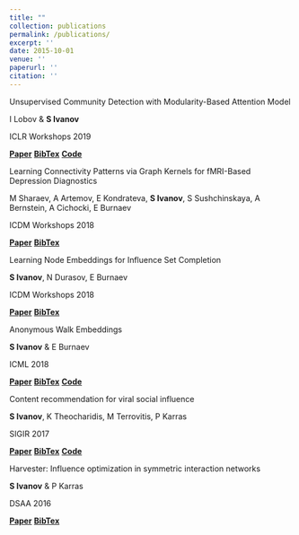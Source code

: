 ```yaml
---
title: ""
collection: publications
permalink: /publications/
excerpt: ''
date: 2015-10-01
venue: ''
paperurl: ''
citation: ''
---
```




<!-- <> -->
<div class="row publications">
    <div class="col-sm-7 vcenter" style="margin-right: -4px; text-align: left;">
        <p class="title">Unsupervised Community Detection with Modularity-Based Attention Model</p>
        <p class="authors">I Lobov & <strong>S Ivanov</strong></p>
        <p class="conf">ICLR Workshops 2019</p>
        <div class="links">
            <a href="https://arxiv.org/abs/1905.10350" target="_blank" style="font-weight: bold;">Paper</a>
            <a href="https://dblp.uni-trier.de/rec/bibtex/journals/corr/abs-1905-10350" style="font-weight: bold;" target="_blank" >BibTex</a>
            <a href="https://github.com/Ivanopolo/modnet" target="_blank" style="font-weight: bold;">Code</a>
        </div>
    </div>
</div>

<div class="row publications">
    <div class="col-sm-7 vcenter" style="margin-right: -4px; text-align: left;">
        <p class="title">Learning Connectivity Patterns via Graph Kernels for fMRI-Based Depression Diagnostics</p>
        <p class="authors">M Sharaev, A Artemov, E Kondrateva, <strong>S Ivanov</strong>, S Sushchinskaya, A Bernstein, A Cichocki, E Burnaev</p>
        <p class="conf">ICDM Workshops 2018</p>
        <div class="links">
            <a href="https://www.researchgate.net/profile/Evgeny_Burnaev/publication/327816213_Learning_Connectivity_Patterns_via_Graph_Kernels_for_fMRI-Based_Depression_Diagnostics/links/5ba6085092851ca9ed1c9d98/Learning-Connectivity-Patterns-via-Graph-Kernels-for-fMRI-Based-Depression-Diagnostics.pdf" style="font-weight: bold;" target="_blank" >Paper</a>
            <a href="https://dblp.uni-trier.de/rec/bibtex/conf/icdm/SharaevAKISBCB18" style="font-weight: bold;" target="_blank" >BibTex</a>
        </div>
    </div>
</div>

<div class="row publications">
    <div class="col-sm-7 vcenter" style="margin-right: -4px; text-align: left;">
        <p class="title">Learning Node Embeddings for Influence Set Completion</p>
        <p class="authors"><strong>S Ivanov</strong>, N Durasov, E Burnaev</p>
        <p class="conf">ICDM Workshops 2018</p>
        <div class="links">
            <a href="https://www.researchgate.net/publication/327816520_Learning_Node_Embeddings_for_Influence_Set_Completion" style="font-weight: bold;" target="_blank" >Paper</a>
            <a href="https://dblp.org/rec/bibtex/conf/icdm/IvanovDB18" style="font-weight: bold;" target="_blank" >BibTex</a>
        </div>
    </div>
</div>

<div class="row publications">
    <div class="col-sm-7 vcenter" style="margin-right: -4px; text-align: left;">
        <p class="title">Anonymous Walk Embeddings</p>
        <p class="authors"><strong>S Ivanov</strong> & E Burnaev</p>
        <p class="conf">ICML 2018</p>
        <div class="links">
            <a href="http://proceedings.mlr.press/v80/ivanov18a.html" style="font-weight: bold;" target="_blank" >Paper</a>
            <a href="https://dblp.org/rec/bibtex/conf/icml/IvanovB18" style="font-weight: bold;" target="_blank" >BibTex</a>
            <a href="https://github.com/nd7141/AWE" style="font-weight: bold;" target="_blank" >Code</a>
        </div>
    </div>
</div>

<div class="row publications">
    <div class="col-sm-7 vcenter" style="margin-right: -4px; text-align: left;">
        <p class="title">Content recommendation for viral social influence</p>
        <p class="authors"><strong>S Ivanov</strong>, K Theocharidis, M Terrovitis, P Karras</p>
        <p class="conf">SIGIR 2017</p>
        <div class="links">
            <a href="https://vbn.aau.dk/ws/portalfiles/portal/259120945/crvsi.pdf" style="font-weight: bold;" target="_blank" >Paper</a>
            <a href="https://dblp.uni-trier.de/rec/bibtex/conf/sigir/0002TTK17" style="font-weight: bold;" target="_blank" >BibTex</a>
            <a href="https://github.com/nd7141/Explore-Update" target="_blank" style="font-weight: bold;">Code</a>
        </div>
    </div>
</div>

<div class="row publications">
    <div class="col-sm-7 vcenter" style="margin-right: -4px; text-align: left;">
        <p class="title">Harvester: Influence optimization in symmetric interaction networks</p>
        <p class="authors"><strong>S Ivanov</strong> & P Karras</p>
        <p class="conf">DSAA 2016</p>
        <div class="links">
            <a href="http://www.cs.au.dk/~karras/harvester.pdf" style="font-weight: bold;" target="_blank" >Paper</a>
            <a href="https://dblp.uni-trier.de/rec/bibtex/conf/sigir/0002TTK17" style="font-weight: bold;" target="_blank" >BibTex</a>
        </div>
    </div>
</div>





